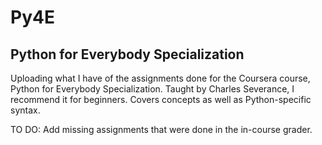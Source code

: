 # Py4E
## Python for Everybody Specialization
Uploading what I have of the assignments done for the Coursera course, Python for Everybody Specialization. Taught by Charles Severance, I recommend it for beginners. Covers concepts as well as Python-specific syntax.

TO DO: Add missing assignments that were done in the in-course grader. 

